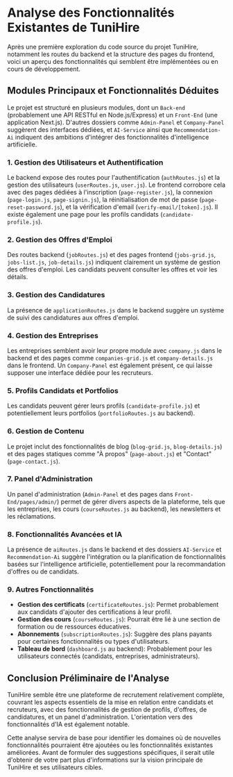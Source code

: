 # Analyse des Fonctionnalités Existantes de TuniHire

Après une première exploration du code source du projet TuniHire, notamment les routes du backend et la structure des pages du frontend, voici un aperçu des fonctionnalités qui semblent être implémentées ou en cours de développement.

## Modules Principaux et Fonctionnalités Déduites

Le projet est structuré en plusieurs modules, dont un `Back-end` (probablement une API RESTful en Node.js/Express) et un `Front-End` (une application Next.js). D'autres dossiers comme `Admin-Panel` et `Company-Panel` suggèrent des interfaces dédiées, et `AI-Service` ainsi que `Recommendation-Ai` indiquent des ambitions d'intégrer des fonctionnalités d'intelligence artificielle.

### 1. Gestion des Utilisateurs et Authentification
Le backend expose des routes pour l'authentification (`authRoutes.js`) et la gestion des utilisateurs (`userRoutes.js`, `user.js`). Le frontend corrobore cela avec des pages dédiées à l'inscription (`page-register.js`), la connexion (`page-login.js`, `page-signin.js`), la réinitialisation de mot de passe (`page-reset-password.js`), et la vérification d'email (`verify-email/[token].js`). Il existe également une page pour les profils candidats (`candidate-profile.js`).

### 2. Gestion des Offres d'Emploi
Des routes backend (`jobRoutes.js`) et des pages frontend (`jobs-grid.js`, `jobs-list.js`, `job-details.js`) indiquent clairement un système de gestion des offres d'emploi. Les candidats peuvent consulter les offres et voir les détails.

### 3. Gestion des Candidatures
La présence de `applicationRoutes.js` dans le backend suggère un système de suivi des candidatures aux offres d'emploi.

### 4. Gestion des Entreprises
Les entreprises semblent avoir leur propre module avec `company.js` dans le backend et des pages comme `companies-grid.js` et `company-details.js` dans le frontend. Un `Company-Panel` est également présent, ce qui laisse supposer une interface dédiée pour les recruteurs.

### 5. Profils Candidats et Portfolios
Les candidats peuvent gérer leurs profils (`candidate-profile.js`) et potentiellement leurs portfolios (`portfolioRoutes.js` au backend).

### 6. Gestion de Contenu
Le projet inclut des fonctionnalités de blog (`blog-grid.js`, `blog-details.js`) et des pages statiques comme "À propos" (`page-about.js`) et "Contact" (`page-contact.js`).

### 7. Panel d'Administration
Un panel d'administration (`Admin-Panel` et des pages dans `Front-End/pages/admin/`) permet de gérer divers aspects de la plateforme, tels que les entreprises, les cours (`courseRoutes.js` au backend), les newsletters et les réclamations.

### 8. Fonctionnalités Avancées et IA
La présence de `aiRoutes.js` dans le backend et des dossiers `AI-Service` et `Recommendation-Ai` suggère l'intégration ou la planification de fonctionnalités basées sur l'intelligence artificielle, potentiellement pour la recommandation d'offres ou de candidats.

### 9. Autres Fonctionnalités
- **Gestion des certificats** (`certificateRoutes.js`): Permet probablement aux candidats d'ajouter des certifications à leur profil.
- **Gestion des cours** (`courseRoutes.js`): Pourrait être lié à une section de formation ou de ressources éducatives.
- **Abonnements** (`subscriptionRoutes.js`): Suggère des plans payants pour certaines fonctionnalités ou types d'utilisateurs.
- **Tableau de bord** (`dashboard.js` au backend): Probablement pour les utilisateurs connectés (candidats, entreprises, administrateurs).

## Conclusion Préliminaire de l'Analyse

TuniHire semble être une plateforme de recrutement relativement complète, couvrant les aspects essentiels de la mise en relation entre candidats et recruteurs, avec des fonctionnalités de gestion de profils, d'offres, de candidatures, et un panel d'administration. L'orientation vers des fonctionnalités d'IA est également notable.

Cette analyse servira de base pour identifier les domaines où de nouvelles fonctionnalités pourraient être ajoutées ou les fonctionnalités existantes améliorées. Avant de formuler des suggestions spécifiques, il serait utile d'obtenir de votre part plus d'informations sur la vision principale de TuniHire et ses utilisateurs cibles.
